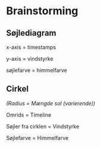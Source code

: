 # Brainstorming

## Søjlediagram

x-axis = timestamps

y-axis = vindstyrke

søjlefarve = himmelfarve

## Cirkel

*(Radius = Mængde sol (varierende))*

Omrids = Timeline

Søjler fra cirklen = Vindstyrke

Søjlefarve = Himmelfarve
